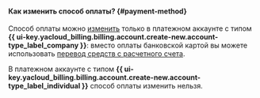 
#### Как изменить способ оплаты? {#payment-method}

Способ оплаты можно [изменить](../operations/change-payment-method.md) только в платежном аккаунте с типом **{{ ui-key.yacloud_billing.billing.account.create-new.account-type_label_company }}**: вместо оплаты банковской картой вы можете использовать [перевод средств с расчетного счета](../payment/payment-methods-business.md).

В платежном аккаунте с типом **{{ ui-key.yacloud_billing.billing.account.create-new.account-type_label_individual }}** способ оплаты изменить нельзя.
